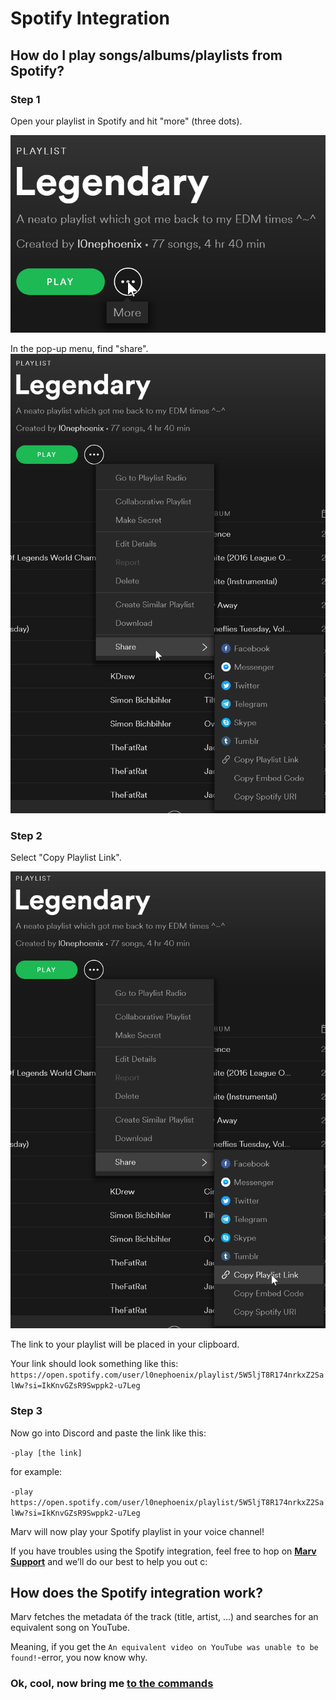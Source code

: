 # Spotify Integration

## How do I play songs/albums/playlists from Spotify?

### Step 1

Open your playlist in Spotify and hit "more" (three dots).

![Step one](https://github.com/nekiono/marv-docs/blob/master/assets/img/spotify-step-1.png)

In the pop-up menu, find "share".
![Step two](https://github.com/nekiono/marv-docs/blob/master/assets/img/spotify-step-2.png)

### Step 2

Select "Copy Playlist Link".

![Step three](https://github.com/nekiono/marv-docs/blob/master/assets/img/spotify-step-3.png)

The link to your playlist will be placed in your clipboard.

Your link should look something like this:
`https://open.spotify.com/user/l0nephoenix/playlist/5W5ljT8R174nrkxZ2SalWw?si=IkKnvGZsR9Swppk2-u7Leg`

### Step 3

Now go into Discord and paste the link like this:

`-play [the link]`

for example:

`-play https://open.spotify.com/user/l0nephoenix/playlist/5W5ljT8R174nrkxZ2SalWw?si=IkKnvGZsR9Swppk2-u7Leg`


Marv will now play your Spotify playlist in your voice channel!

If you have troubles using the Spotify integration, feel free to hop on [**Marv Support**](https://discord.gg/WmDyx7C) and we’ll do our best to help you out c:


## How does the Spotify integration work?

Marv fetches the metadata óf the track (title, artist, ...) and searches for an equivalent song on YouTube.

Meaning, if you get the `An equivalent video on YouTube was unable to be found!`-error, you now know why.


### Ok, cool, now bring me [to the commands](/commands/)